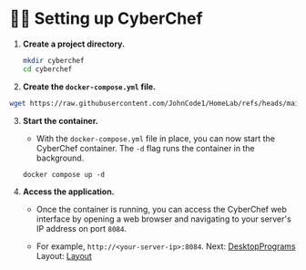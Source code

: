 # 👨‍🍳 Setting up CyberChef

1. **Create a project directory.**

   ```bash
   mkdir cyberchef
   cd cyberchef
   ```

2. **Create the `docker-compose.yml` file.**
  ```bash
  wget https://raw.githubusercontent.com/JohnCode1/HomeLab/refs/heads/main/docker/cyberchef/compose.yml
  ```

3. **Start the container.**

   * With the `docker-compose.yml` file in place, you can now start the CyberChef container. The `-d` flag runs the container in the background.

   ```
   docker compose up -d
   ```

4. **Access the application.**

   * Once the container is running, you can access the CyberChef web interface by opening a web browser and navigating to your server's IP address on port `8084`.

   * For example, `http://<your-server-ip>:8084`.
Next: [DesktopPrograms](../DesktopPrograms)
Layout: [Layout](../Layout)
